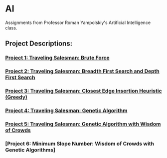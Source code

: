 # AI
Assignments from Professor Roman Yampolskiy's Artificial Intelligence class.

## Project Descriptions:
### [Project 1: Traveling Salesman: Brute Force](https://github.com/jtcass01/AI/blob/master/Project%201/Cassady_TravelingSalesman_BruteForce.pdf)
### [Project 2: Traveling Salesman: Breadth First Search and Depth First Search](https://github.com/jtcass01/AI/blob/master/Project%202/Cassady_TravelingSalesman_BFS_DFS.pdf)
### [Project 3: Traveling Salesman: Closest Edge Insertion Heuristic (Greedy)](https://github.com/jtcass01/AI/blob/master/Project%203/Cassady_TravelingSalesman_Closest_Edge_Insertion_Heuristic.pdf)
### [Project 4: Traveling Salesman: Genetic Algorithm](https://github.com/jtcass01/AI/blob/master/Project%204/Cassady_TravelingSalesman_Genetic_Algorithm.pdf)
### [Project 5: Traveling Salesman: Genetic Algorithm with Wisdom of Crowds](https://github.com/jtcass01/AI/blob/master/Project%205/Cassady_TravelingSalesman_WOC_Genetic_Algorithm.pdf)
### [Project 6: Minimum Slope Number: Wisdom of Crowds with Genetic Algorithms]

